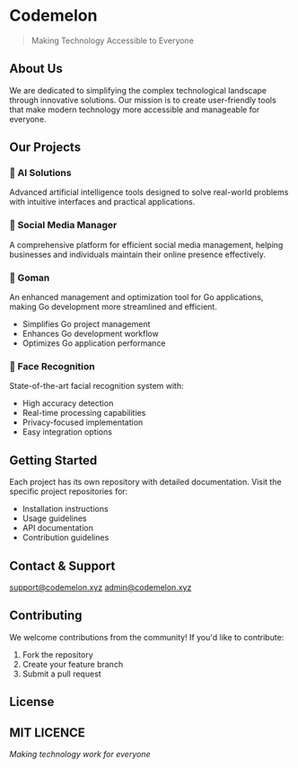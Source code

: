 # Codemelon

> Making Technology Accessible to Everyone

## About Us
We are dedicated to simplifying the complex technological landscape through innovative solutions. Our mission is to create user-friendly tools that make modern technology more accessible and manageable for everyone.

## Our Projects

### 🤖 AI Solutions
Advanced artificial intelligence tools designed to solve real-world problems with intuitive interfaces and practical applications.

### 📱 Social Media Manager
A comprehensive platform for efficient social media management, helping businesses and individuals maintain their online presence effectively.

### 🚀 Goman
An enhanced management and optimization tool for Go applications, making Go development more streamlined and efficient.
- Simplifies Go project management
- Enhances Go development workflow
- Optimizes Go application performance

### 👤 Face Recognition
State-of-the-art facial recognition system with:
- High accuracy detection
- Real-time processing capabilities
- Privacy-focused implementation
- Easy integration options

## Getting Started
Each project has its own repository with detailed documentation. Visit the specific project repositories for:
- Installation instructions
- Usage guidelines
- API documentation
- Contribution guidelines

## Contact & Support
support@codemelon.xyz
admin@codemelon.xyz

## Contributing
We welcome contributions from the community! If you'd like to contribute:
1. Fork the repository
2. Create your feature branch
3. Submit a pull request

## License
MIT LICENCE
---
*Making technology work for everyone*
